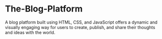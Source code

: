 # The-Blog-Platform
A blog platform built using HTML, CSS, and JavaScript offers a dynamic and visually engaging way for users to create, publish, and share their thoughts and ideas with the world.
